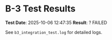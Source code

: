 # B-3 Test Results

**Test Date**: 2025-10-06 12:47:35
**Result**: ? FAILED

See `b3_integration_test.log` for detailed logs.
